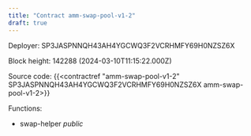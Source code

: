 ```yaml
---
title: "Contract amm-swap-pool-v1-2"
draft: true
---
```

Deployer: SP3JASPNNQH43AH4YGCWQ3F2VCRHMFY69H0NZSZ6X


 



Block height: 142288 (2024-03-10T11:15:22.000Z)

Source code: {{<contractref "amm-swap-pool-v1-2" SP3JASPNNQH43AH4YGCWQ3F2VCRHMFY69H0NZSZ6X amm-swap-pool-v1-2>}}

Functions:

* swap-helper _public_
